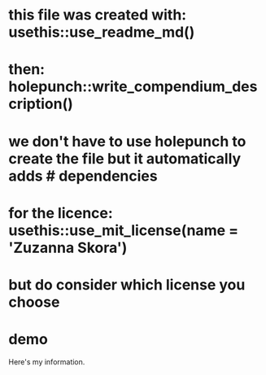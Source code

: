 # this file was created with: usethis::use_readme_md()
# then: holepunch::write_compendium_description()
# we don't have to use holepunch to create the file but it automatically adds # dependencies
# for the licence: usethis::use_mit_license(name = 'Zuzanna Skora')
# but do consider which license you choose

# demo


Here's my information.

